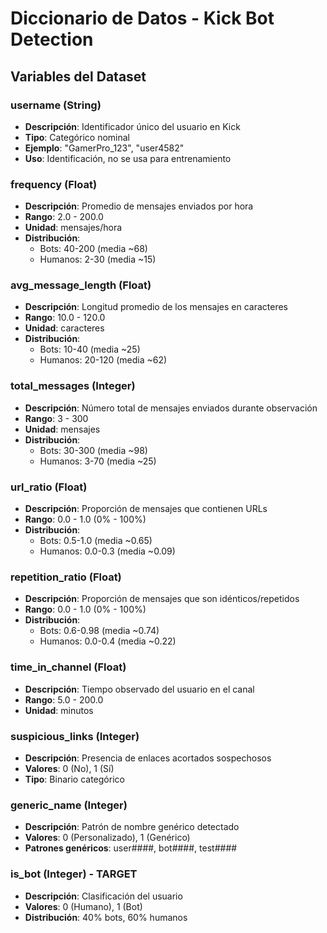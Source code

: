 # Diccionario de Datos - Kick Bot Detection

## Variables del Dataset

### username (String)
- **Descripción**: Identificador único del usuario en Kick
- **Tipo**: Categórico nominal
- **Ejemplo**: "GamerPro_123", "user4582"
- **Uso**: Identificación, no se usa para entrenamiento

### frequency (Float)
- **Descripción**: Promedio de mensajes enviados por hora
- **Rango**: 2.0 - 200.0
- **Unidad**: mensajes/hora
- **Distribución**: 
  - Bots: 40-200 (media ~68)
  - Humanos: 2-30 (media ~15)

### avg_message_length (Float)
- **Descripción**: Longitud promedio de los mensajes en caracteres
- **Rango**: 10.0 - 120.0
- **Unidad**: caracteres
- **Distribución**:
  - Bots: 10-40 (media ~25)
  - Humanos: 20-120 (media ~62)

### total_messages (Integer)
- **Descripción**: Número total de mensajes enviados durante observación
- **Rango**: 3 - 300
- **Unidad**: mensajes
- **Distribución**:
  - Bots: 30-300 (media ~98)
  - Humanos: 3-70 (media ~25)

### url_ratio (Float)
- **Descripción**: Proporción de mensajes que contienen URLs
- **Rango**: 0.0 - 1.0 (0% - 100%)
- **Distribución**:
  - Bots: 0.5-1.0 (media ~0.65)
  - Humanos: 0.0-0.3 (media ~0.09)

### repetition_ratio (Float)
- **Descripción**: Proporción de mensajes que son idénticos/repetidos
- **Rango**: 0.0 - 1.0 (0% - 100%)
- **Distribución**:
  - Bots: 0.6-0.98 (media ~0.74)
  - Humanos: 0.0-0.4 (media ~0.22)

### time_in_channel (Float)
- **Descripción**: Tiempo observado del usuario en el canal
- **Rango**: 5.0 - 200.0
- **Unidad**: minutos

### suspicious_links (Integer)
- **Descripción**: Presencia de enlaces acortados sospechosos
- **Valores**: 0 (No), 1 (Sí)
- **Tipo**: Binario categórico

### generic_name (Integer)
- **Descripción**: Patrón de nombre genérico detectado
- **Valores**: 0 (Personalizado), 1 (Genérico)
- **Patrones genéricos**: user####, bot####, test####

### is_bot (Integer) - TARGET
- **Descripción**: Clasificación del usuario
- **Valores**: 0 (Humano), 1 (Bot)
- **Distribución**: 40% bots, 60% humanos
